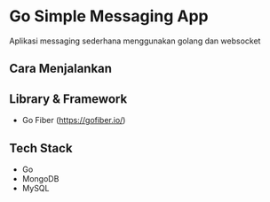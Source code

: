 # Go Simple Messaging App

Aplikasi messaging sederhana menggunakan golang dan websocket

## Cara Menjalankan

## Library & Framework
- Go Fiber (https://gofiber.io/)

## Tech Stack
- Go
- MongoDB
- MySQL
